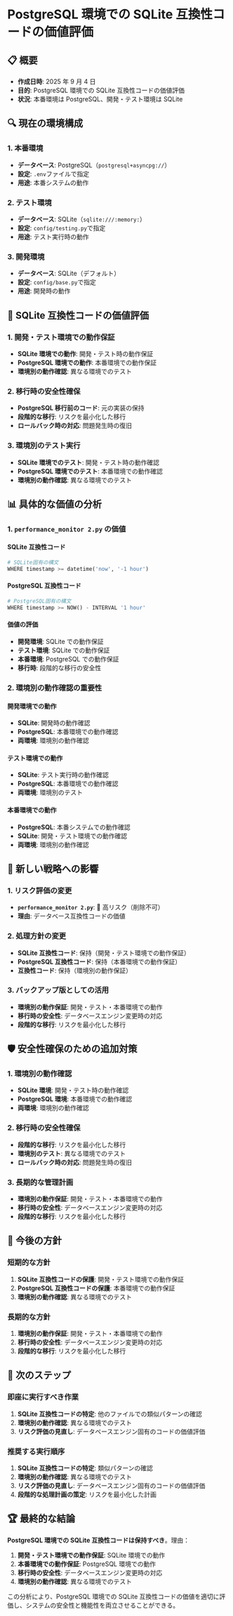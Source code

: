 # PostgreSQL 環境での SQLite 互換性コードの価値評価

## 📋 概要

- **作成日時**: 2025 年 9 月 4 日
- **目的**: PostgreSQL 環境での SQLite 互換性コードの価値評価
- **状況**: 本番環境は PostgreSQL、開発・テスト環境は SQLite

## 🔍 現在の環境構成

### 1. 本番環境

- **データベース**: PostgreSQL（`postgresql+asyncpg://`）
- **設定**: `.env`ファイルで指定
- **用途**: 本番システムの動作

### 2. テスト環境

- **データベース**: SQLite（`sqlite:///:memory:`）
- **設定**: `config/testing.py`で指定
- **用途**: テスト実行時の動作

### 3. 開発環境

- **データベース**: SQLite（デフォルト）
- **設定**: `config/base.py`で指定
- **用途**: 開発時の動作

## 🎯 SQLite 互換性コードの価値評価

### 1. 開発・テスト環境での動作保証

- **SQLite 環境での動作**: 開発・テスト時の動作保証
- **PostgreSQL 環境での動作**: 本番環境での動作保証
- **環境別の動作確認**: 異なる環境でのテスト

### 2. 移行時の安全性確保

- **PostgreSQL 移行前のコード**: 元の実装の保持
- **段階的な移行**: リスクを最小化した移行
- **ロールバック時の対応**: 問題発生時の復旧

### 3. 環境別のテスト実行

- **SQLite 環境でのテスト**: 開発・テスト時の動作確認
- **PostgreSQL 環境でのテスト**: 本番環境での動作確認
- **環境別の動作確認**: 異なる環境でのテスト

## 📊 具体的な価値の分析

### 1. `performance_monitor 2.py` の価値

#### SQLite 互換性コード

```python
# SQLite固有の構文
WHERE timestamp >= datetime('now', '-1 hour')
```

#### PostgreSQL 互換性コード

```python
# PostgreSQL固有の構文
WHERE timestamp >= NOW() - INTERVAL '1 hour'
```

#### 価値の評価

- **開発環境**: SQLite での動作保証
- **テスト環境**: SQLite での動作保証
- **本番環境**: PostgreSQL での動作保証
- **移行時**: 段階的な移行の安全性

### 2. 環境別の動作確認の重要性

#### 開発環境での動作

- **SQLite**: 開発時の動作確認
- **PostgreSQL**: 本番環境での動作確認
- **両環境**: 環境別の動作確認

#### テスト環境での動作

- **SQLite**: テスト実行時の動作確認
- **PostgreSQL**: 本番環境での動作確認
- **両環境**: 環境別のテスト

#### 本番環境での動作

- **PostgreSQL**: 本番システムでの動作確認
- **SQLite**: 開発・テスト環境での動作確認
- **両環境**: 環境別の動作確認

## 🚀 新しい戦略への影響

### 1. リスク評価の変更

- **`performance_monitor 2.py`**: 🔴 高リスク（削除不可）
- **理由**: データベース互換性コードの価値

### 2. 処理方針の変更

- **SQLite 互換性コード**: 保持（開発・テスト環境での動作保証）
- **PostgreSQL 互換性コード**: 保持（本番環境での動作保証）
- **互換性コード**: 保持（環境別の動作保証）

### 3. バックアップ版としての活用

- **環境別の動作保証**: 開発・テスト・本番環境での動作
- **移行時の安全性**: データベースエンジン変更時の対応
- **段階的な移行**: リスクを最小化した移行

## 🛡️ 安全性確保のための追加対策

### 1. 環境別の動作確認

- **SQLite 環境**: 開発・テスト時の動作確認
- **PostgreSQL 環境**: 本番環境での動作確認
- **両環境**: 環境別の動作確認

### 2. 移行時の安全性確保

- **段階的な移行**: リスクを最小化した移行
- **環境別のテスト**: 異なる環境でのテスト
- **ロールバック時の対応**: 問題発生時の復旧

### 3. 長期的な管理計画

- **環境別の動作保証**: 開発・テスト・本番環境での動作
- **移行時の安全性**: データベースエンジン変更時の対応
- **段階的な移行**: リスクを最小化した移行

## 📝 今後の方針

### 短期的な方針

1. **SQLite 互換性コードの保護**: 開発・テスト環境での動作保証
2. **PostgreSQL 互換性コードの保護**: 本番環境での動作保証
3. **環境別の動作確認**: 異なる環境でのテスト

### 長期的な方針

1. **環境別の動作保証**: 開発・テスト・本番環境での動作
2. **移行時の安全性**: データベースエンジン変更時の対応
3. **段階的な移行**: リスクを最小化した移行

## 🎯 次のステップ

### 即座に実行すべき作業

1. **SQLite 互換性コードの特定**: 他のファイルでの類似パターンの確認
2. **環境別の動作確認**: 異なる環境でのテスト
3. **リスク評価の見直し**: データベースエンジン固有のコードの価値評価

### 推奨する実行順序

1. **SQLite 互換性コードの特定**: 類似パターンの確認
2. **環境別の動作確認**: 異なる環境でのテスト
3. **リスク評価の見直し**: データベースエンジン固有のコードの価値評価
4. **段階的な処理計画の策定**: リスクを最小化した計画

## 🏆 最終的な結論

**PostgreSQL 環境での SQLite 互換性コードは保持すべき**。理由：

1. **開発・テスト環境での動作保証**: SQLite 環境での動作
2. **本番環境での動作保証**: PostgreSQL 環境での動作
3. **移行時の安全性**: データベースエンジン変更時の対応
4. **環境別の動作確認**: 異なる環境でのテスト

この分析により、PostgreSQL 環境での SQLite 互換性コードの価値を適切に評価し、システムの安全性と機能性を両立させることができる。
